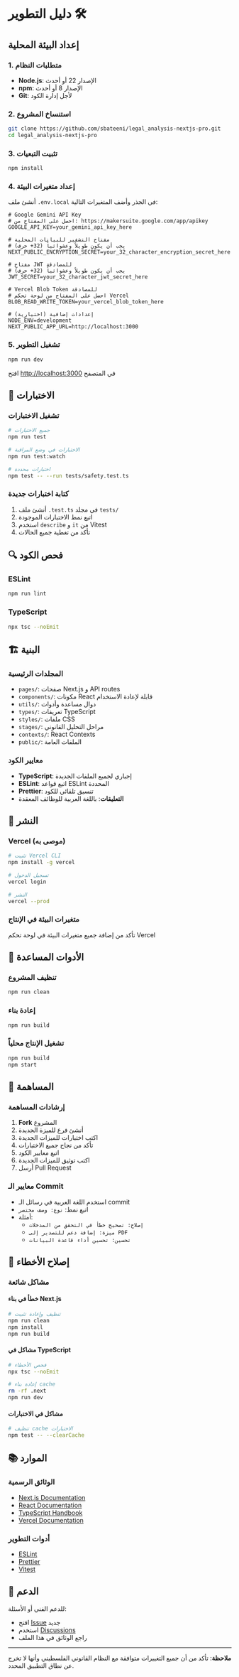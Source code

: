 # دليل التطوير 🛠️

## إعداد البيئة المحلية

### 1. متطلبات النظام
- **Node.js**: الإصدار 22 أو أحدث
- **npm**: الإصدار 8 أو أحدث
- **Git**: لأجل إدارة الكود

### 2. استنساخ المشروع
```bash
git clone https://github.com/sbateeni/legal_analysis-nextjs-pro.git
cd legal_analysis-nextjs-pro
```

### 3. تثبيت التبعيات
```bash
npm install
```

### 4. إعداد متغيرات البيئة
أنشئ ملف `.env.local` في الجذر وأضف المتغيرات التالية:

```env
# Google Gemini API Key
# احصل على المفتاح من: https://makersuite.google.com/app/apikey
GOOGLE_API_KEY=your_gemini_api_key_here

# مفتاح التشفير للبيانات المحلية
# يجب أن يكون طويلاً وعشوائياً (32+ حرف)
NEXT_PUBLIC_ENCRYPTION_SECRET=your_32_character_encryption_secret_here

# مفتاح JWT للمصادقة
# يجب أن يكون طويلاً وعشوائياً (32+ حرف)
JWT_SECRET=your_32_character_jwt_secret_here

# Vercel Blob Token للمصادقة
# احصل على المفتاح من لوحة تحكم Vercel
BLOB_READ_WRITE_TOKEN=your_vercel_blob_token_here

# إعدادات إضافية (اختيارية)
NODE_ENV=development
NEXT_PUBLIC_APP_URL=http://localhost:3000
```

### 5. تشغيل التطوير
```bash
npm run dev
```

افتح [http://localhost:3000](http://localhost:3000) في المتصفح

## 🧪 الاختبارات

### تشغيل الاختبارات
```bash
# جميع الاختبارات
npm run test

# الاختبارات في وضع المراقبة
npm run test:watch

# اختبارات محددة
npm test -- --run tests/safety.test.ts
```

### كتابة اختبارات جديدة
1. أنشئ ملف `.test.ts` في مجلد `tests/`
2. اتبع نمط الاختبارات الموجودة
3. استخدم `describe` و `it` من Vitest
4. تأكد من تغطية جميع الحالات

## 🔍 فحص الكود

### ESLint
```bash
npm run lint
```

### TypeScript
```bash
npx tsc --noEmit
```

## 🏗️ البنية

### المجلدات الرئيسية
- `pages/`: صفحات Next.js و API routes
- `components/`: مكونات React قابلة لإعادة الاستخدام
- `utils/`: دوال مساعدة وأدوات
- `types/`: تعريفات TypeScript
- `styles/`: ملفات CSS
- `stages/`: مراحل التحليل القانوني
- `contexts/`: React Contexts
- `public/`: الملفات العامة

### معايير الكود
- **TypeScript**: إجباري لجميع الملفات الجديدة
- **ESLint**: اتبع قواعد ESLint المحددة
- **Prettier**: تنسيق تلقائي للكود
- **التعليقات**: باللغة العربية للوظائف المعقدة

## 🚀 النشر

### Vercel (موصى به)
```bash
# تثبيت Vercel CLI
npm install -g vercel

# تسجيل الدخول
vercel login

# النشر
vercel --prod
```

### متغيرات البيئة في الإنتاج
تأكد من إضافة جميع متغيرات البيئة في لوحة تحكم Vercel

## 🔧 الأدوات المساعدة

### تنظيف المشروع
```bash
npm run clean
```

### إعادة بناء
```bash
npm run build
```

### تشغيل الإنتاج محلياً
```bash
npm run build
npm start
```

## 📝 المساهمة

### إرشادات المساهمة
1. **Fork** المشروع
2. أنشئ فرع للميزة الجديدة
3. اكتب اختبارات للميزات الجديدة
4. تأكد من نجاح جميع الاختبارات
5. اتبع معايير الكود
6. اكتب توثيق للميزات الجديدة
7. أرسل Pull Request

### معايير الـ Commit
- استخدم اللغة العربية في رسائل الـ commit
- اتبع نمط: `نوع: وصف مختصر`
- أمثلة:
  - `إصلاح: تصحيح خطأ في التحقق من المدخلات`
  - `ميزة: إضافة دعم للتصدير إلى PDF`
  - `تحسين: تحسين أداء قاعدة البيانات`

## 🐛 إصلاح الأخطاء

### مشاكل شائعة

#### خطأ في بناء Next.js
```bash
# تنظيف وإعادة تثبيت
npm run clean
npm install
npm run build
```

#### مشاكل في TypeScript
```bash
# فحص الأخطاء
npx tsc --noEmit

# إعادة بناء cache
rm -rf .next
npm run dev
```

#### مشاكل في الاختبارات
```bash
# تنظيف cache الاختبارات
npm test -- --clearCache
```

## 📚 الموارد

### الوثائق الرسمية
- [Next.js Documentation](https://nextjs.org/docs)
- [React Documentation](https://react.dev)
- [TypeScript Handbook](https://www.typescriptlang.org/docs)
- [Vercel Documentation](https://vercel.com/docs)

### أدوات التطوير
- [ESLint](https://eslint.org)
- [Prettier](https://prettier.io)
- [Vitest](https://vitest.dev)

## 🤝 الدعم

للدعم الفني أو الأسئلة:
- افتح [Issue](https://github.com/sbateeni/legal_analysis-nextjs-pro/issues) جديد
- استخدم [Discussions](https://github.com/sbateeni/legal_analysis-nextjs-pro/discussions)
- راجع الوثائق في هذا الملف

---

**ملاحظة**: تأكد من أن جميع التغييرات متوافقة مع النظام القانوني الفلسطيني وأنها لا تخرج عن نطاق التطبيق المحدد. 